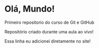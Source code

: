 # Olá, Mundo!
 Primeiro repositorio do curso de Git e GitHub

 Repositório criado durante uma aula ao vivo!
 
 Essa linha eu adicionei diretamente no site!
